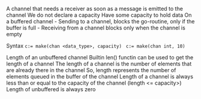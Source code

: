 A channel that needs a receiver as soon as a message is emitted to the channel 
We do not declare a capacity 
Have some capacity to hold data
On a buffered channel
    - Sending to a channel, blocks the go-routine, only if the buffer is full 
    - Receiving from a channel blocks only when the channel is empty

Syntax `c:= make(chan <data_type>, capacity)`
``` c:= make(chan int, 10)```

Length of an unbuffered channel 
Builtin len() functin can be used to get the length of a channel 
The length of a channel is the number of elements that are already there in the channel 
So, length represents the number of elements queued in the buffer of the channel 
Length of a channel is always less than or equal to the capacity of the channel (length <= capacity>)
Length of unbuffered is always zero 

